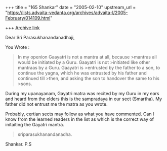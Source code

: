 +++
title = "165 Shankar"
date = "2005-02-10"
upstream_url = "https://lists.advaita-vedanta.org/archives/advaita-l/2005-February/014109.html"

+++
[Archive link](https://lists.advaita-vedanta.org/archives/advaita-l/2005-February/014109.html)

Dear Sri Parasukhanandanadhaji,

You Wrote :

> In my openion Gaayatri is not a mantra at all, because >mantras all would
be initiated by a Guru.  Gaayatri is not >initiated like other mantraas by a
Guru.  Gaayatri is >entrusted by the father to a son, to continue the yagna,
>which he was entrusted by his father and continued till >then,  and asking
the son to handover the same to his >sons.

During my upanayanam, Gayatri matra was recited by my
Guru in my ears and heard from the elders this is the
sampradaya in our sect (Smartha). My father did not
entrust me the matra as you wrote.

Probably, certian sects may follow as what you have commented. Can I know
from the learned readers
in the list as which is the correct way of initaiting the Gayatri mantra.

> sriparasukhanandanadha.

Shankar. P.S



